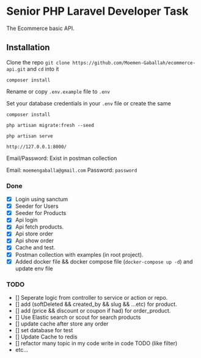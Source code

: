 # Senior PHP Laravel Developer Task
The Ecommerce basic API.


## Installation

Clone the repo `git clone https://github.com/Moemen-Gaballah/ecommerce-api.git` and `cd` into it

`composer install`

Rename or copy `.env.example` file to `.env`

Set your database credentials in your `.env` file or create the same

`composer install`

`php artisan migrate:fresh --seed`

`php artisan serve`

`http://127.0.0.1:8000/`

Email/Password: Exist in postman collection

Email: `moemengaballa@gmail.com`
Password: `password`

### Done

- [x] Login using sanctum
- [x] Seeder for Users
- [x] Seeder for Products
- [x] Api login
- [x] Api fetch products.
- [x] Api store order
- [x] Api show order
- [x] Cache and test.
- [x] Postman collection with examples (in root project).
- [x] Added docker file && docker compose file (`docker-compose up -d`) and update env file

### TODO
- [] Seperate logic from controller to service or action or repo.
- [] add (softDeleted && created_by && slug && ...etc) for product.
- [] add (price && discount or coupon if had) for order_product.
- [] Use Elastic search or scout for search products
- [] update cache after store any order
- [] set database for test
- [] Update Cache to redis
- [] refactor many topic in my code write in code TODO (like filter)
- etc...


